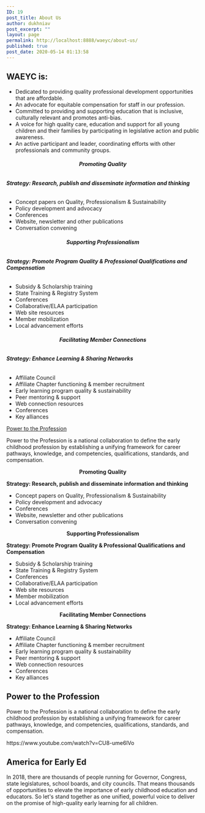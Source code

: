 ```yaml
---
ID: 19
post_title: About Us
author: dukhniav
post_excerpt: ""
layout: page
permalink: http://localhost:8888/waeyc/about-us/
published: true
post_date: 2020-05-14 01:13:58
---
```

<h2><strong>WAEYC is:</strong></h2><ul><li>Dedicated to providing quality professional development opportunities that are affordable.</li><li>An advocate for equitable compensation for staff in our profession.</li><li>Committed to providing and supporting education that is inclusive, culturally relevant and promotes anti-bias.</li><li>A voice for high quality care, education and support for all young children and their families by participating in legislative action and public awareness.</li><li>An active participant and leader, coordinating efforts with other professionals and community groups.</li></ul>		
		<h6 align="center"><b id="ext-gen8875">Promoting Quality</b></h6><h6><b>Strategy: Research, publish and disseminate information and thinking</b><b></b></h6><ul><li>Concept papers on Quality, Professionalism &amp; Sustainability</li><li>Policy development and advocacy</li><li>Conferences</li><li>Website, newsletter and other publications</li><li>Conversation convening</li></ul><h6 align="center"><b>Supporting Professionalism</b></h6><h6><b>Strategy: Promote Program Quality &amp; Professional Qualifications and Compensation</b><b></b></h6><ul><li>Subsidy &amp; Scholarship training</li><li>State Training &amp; Registry System</li><li>Conferences</li><li>Collaborative/ELAA participation</li><li>Web site resources</li><li>Member mobilization</li><li>Local advancement efforts</li></ul><h6 align="center"><b>Facilitating Member Connections</b></h6><h6><b>Strategy: Enhance Learning &amp; Sharing Networks</b><b></b></h6><ul><li>Affiliate Council</li><li>Affiliate Chapter functioning &amp; member recruitment</li><li>Early learning program quality &amp; sustainability</li><li>Peer mentoring &amp; support</li><li>Web connection resources</li><li>Conferences</li><li>Key alliances</li></ul><p><a id="ext-gen2521" href="http://www.naeyc.org/our-work/initiatives/profession" target="_blank" rel="noopener noreferrer">Power to the Profession</a></p><p>Power to the Profession is a national collaboration to define the early childhood profession by establishing a unifying framework for career pathways, knowledge, and competencies, qualifications, standards, and compensation. </p>		
		<p align="center"><b id="ext-gen8875">Promoting Quality</b></p><p><b>Strategy: Research, publish and disseminate information and thinking</b><b></b></p><ul><li>Concept papers on Quality, Professionalism &amp; Sustainability</li><li>Policy development and advocacy</li><li>Conferences</li><li>Website, newsletter and other publications</li><li>Conversation convening</li></ul><p align="center"><b>Supporting Professionalism</b></p><p><b>Strategy: Promote Program Quality &amp; Professional Qualifications and Compensation</b><b></b></p><ul><li>Subsidy &amp; Scholarship training</li><li>State Training &amp; Registry System</li><li>Conferences</li><li>Collaborative/ELAA participation</li><li>Web site resources</li><li>Member mobilization</li><li>Local advancement efforts</li></ul><p align="center"><b>Facilitating Member Connections</b></p><p><b>Strategy: Enhance Learning &amp; Sharing Networks</b><b></b></p><ul><li>Affiliate Council</li><li>Affiliate Chapter functioning &amp; member recruitment</li><li>Early learning program quality &amp; sustainability</li><li>Peer mentoring &amp; support</li><li>Web connection resources</li><li>Conferences</li><li>Key alliances</li></ul><h2>Power to the Profession</h2><p>Power to the Profession is a national collaboration to define the early childhood profession by establishing a unifying framework for career pathways, knowledge, and competencies, qualifications, standards, and compensation. </p>https://www.youtube.com/watch?v=CU8-ume6lVo<h2>America for Early Ed</h2><p>In 2018, there are thousands of people running for Governor, Congress, state legislatures, school boards, and city councils. That means thousands of opportunities to elevate the importance of early childhood education and educators. So let's stand together as one unified, powerful voice to deliver on the promise of high-quality early learning for all children. </p>